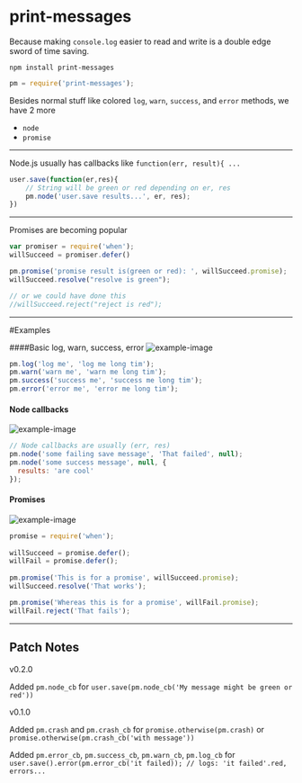 print-messages
==============

Because making `console.log` easier to read and write is a double edge sword of time saving.

    npm install print-messages
    
```js
pm = require('print-messages');
```

Besides normal stuff like colored `log`, `warn`, `success`, and `error` methods, we have 2 more

* `node`
* `promise`

------------------------

Node.js usually has callbacks like `function(err, result){ ...`
```js
user.save(function(er,res){
    // String will be green or red depending on er, res
    pm.node('user.save results...', er, res);
})
```

-----------------------------

Promises are becoming popular
```js
var promiser = require('when');
willSucceed = promiser.defer()

pm.promise('promise result is(green or red): ', willSucceed.promise);
willSucceed.resolve("resolve is green");

// or we could have done this
//willSucceed.reject("reject is red");
```

--------------------------

#Examples

####Basic log, warn, success, error
![example-image](https://rawgithub.com/danschumann/print-messages/master/example_images/basic_example.gif)
```js
pm.log('log me', 'log me long tim');
pm.warn('warn me', 'warn me long tim');
pm.success('success me', 'success me long tim');
pm.error('error me', 'error me long tim');
```

#### Node callbacks  
![example-image](https://rawgithub.com/danschumann/print-messages/master/example_images/node_example.gif)
```js
// Node callbacks are usually (err, res)
pm.node('some failing save message', 'That failed', null);
pm.node('some success message', null, {
  results: 'are cool'
});
```

#### Promises    
![example-image](https://rawgithub.com/danschumann/print-messages/master/example_images/promise_example.gif)
```js
promise = require('when');
    
willSucceed = promise.defer();
willFail = promise.defer();
    
pm.promise('This is for a promise', willSucceed.promise);
willSucceed.resolve('That works');

pm.promise('Whereas this is for a promise', willFail.promise);
willFail.reject('That fails');
```

------------------------------
Patch Notes
------------------------------

v0.2.0

Added `pm.node_cb` for `user.save(pm.node_cb('My message might be green or red'))`

v0.1.0

Added `pm.crash` and `pm.crash_cb`
for `promise.otherwise(pm.crash)` or `promise.otherwise(pm.crash_cb('with message'))`

Added `pm.error_cb`, `pm.success_cb`, `pm.warn_cb`, `pm.log_cb`
for `user.save().error(pm.error_cb('it failed)); // logs: 'it failed'.red, errors...`
